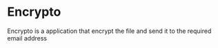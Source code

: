 # Encrypto
Encrypto is a application that encrypt the file and send it to the required email address
